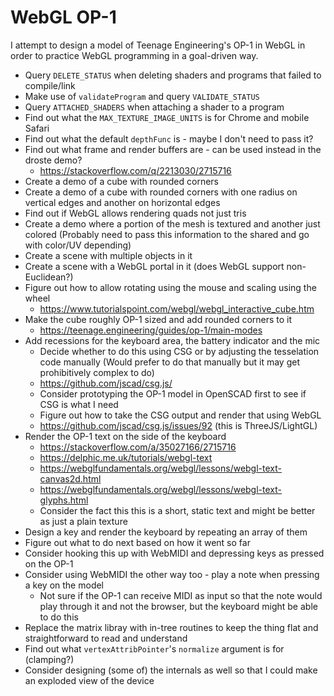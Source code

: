 # WebGL OP-1

I attempt to design a model of Teenage Engineering's OP-1 in WebGL in order to
practice WebGL programming in a goal-driven way.

- Query `DELETE_STATUS` when deleting shaders and programs that failed to compile/link
- Make use of `validateProgram` and query `VALIDATE_STATUS`
- Query `ATTACHED_SHADERS` when attaching a shader to a program
- Find out what the `MAX_TEXTURE_IMAGE_UNITS` is for Chrome and mobile Safari
- Find out what the default `depthFunc` is - maybe I don't need to pass it?
- Find out what frame and render buffers are - can be used instead in the droste demo?
  - https://stackoverflow.com/q/2213030/2715716
- Create a demo of a cube with rounded corners
- Create a demo of a cube with rounded corners with one radius on vertical edges
  and another on horizontal edges
- Find out if WebGL allows rendering quads not just tris
- Create a demo where a portion of the mesh is textured and another just colored
  (Probably need to pass this information to the shared and go with color/UV depending)
- Create a scene with multiple objects in it
- Create a scene with a WebGL portal in it (does WebGL support non-Euclidean?)
- Figure out how to allow rotating using the mouse and scaling using the wheel
  - https://www.tutorialspoint.com/webgl/webgl_interactive_cube.htm
- Make the cube roughly OP-1 sized and add rounded corners to it
  - https://teenage.engineering/guides/op-1/main-modes
- Add recessions for the keyboard area, the battery indicator and the mic
  - Decide whether to do this using CSG or by adjusting the tesselation code manually
    (Would prefer to do that manually but it may get prohibitively complex to do)
  - https://github.com/jscad/csg.js/
  - Consider prototyping the OP-1 model in OpenSCAD first to see if CSG is what I need
  - Figure out how to take the CSG output and render that using WebGL
  - https://github.com/jscad/csg.js/issues/92 (this is ThreeJS/LightGL)
- Render the OP-1 text on the side of the keyboard
  - https://stackoverflow.com/a/35027166/2715716
  - https://delphic.me.uk/tutorials/webgl-text
  - https://webglfundamentals.org/webgl/lessons/webgl-text-canvas2d.html
  - https://webglfundamentals.org/webgl/lessons/webgl-text-glyphs.html
  - Consider the fact this this is a short, static text and might be better as
    just a plain texture
- Design a key and render the keyboard by repeating an array of them
- Figure out what to do next based on how it went so far
- Consider hooking this up with WebMIDI and depressing keys as pressed on the OP-1
- Consider using WebMIDI the other way too - play a note when pressing a key on
  the model
  - Not sure if the OP-1 can receive MIDI as input so that the note would play
    through it and not the browser, but the keyboard might be able to do this
- Replace the matrix libray with in-tree routines to keep the thing flat and
  straightforward to read and understand
- Find out what `vertexAttribPointer`'s `normalize` argument is for (clamping?)
- Consider designing (some of) the internals as well so that I could make an
  exploded view of the device
